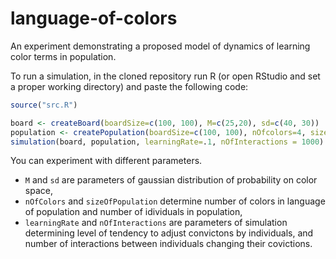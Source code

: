 # language-of-colors

An experiment demonstrating a proposed model of dynamics of learning color terms in population.

To run a simulation, in the cloned repository run R (or open RStudio and set a proper working directory) and paste the following code:

```R
source("src.R")

board <- createBoard(boardSize=c(100, 100), M=c(25,20), sd=c(40, 30))
population <- createPopulation(boardSize=c(100, 100), nOfcolors=4, sizeOfPopulation=6)
simulation(board, population, learningRate=.1, nOfInteractions = 1000)
```

You can experiment with different parameters. 
- `M` and `sd` are parameters of gaussian distribution of probability on color space,
- `nOfColors` and `sizeOfPopulation` determine number of colors in language of population and number of idividuals in population,
- `learningRate` and `nOfInteractions` are parameters of simulation determining level of tendency to adjust convictons by individuals, and number of interactions between individuals changing their covictions.
